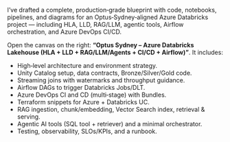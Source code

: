 I’ve drafted a complete, production‑grade blueprint with code, notebooks, pipelines, and diagrams for an Optus‑Sydney‑aligned Azure Databricks project — including HLA, LLD, RAG/LLM, agentic tools, Airflow orchestration, and Azure DevOps CI/CD.

Open the canvas on the right: **“Optus Sydney – Azure Databricks Lakehouse (HLA + LLD + RAG/LLM/Agents + CI/CD + Airflow)”**. It includes:

* High‑level architecture and environment strategy.
* Unity Catalog setup, data contracts, Bronze/Silver/Gold code.
* Streaming joins with watermarks and throughput guidance.
* Airflow DAGs to trigger Databricks Jobs/DLT.
* Azure DevOps CI and CD (multi‑stage) with Bundles.
* Terraform snippets for Azure + Databricks UC.
* RAG ingestion, chunk/embedding, Vector Search index, retrieval & serving.
* Agentic AI tools (SQL tool + retriever) and a minimal orchestrator.
* Testing, observability, SLOs/KPIs, and a runbook.
